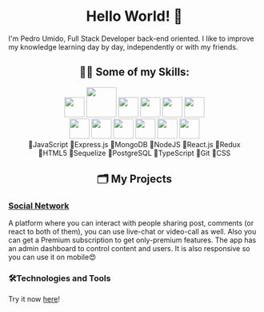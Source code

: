 # <div align='center'> Hello World! 👋 </div>

I'm Pedro Umido, Full Stack Developer back-end oriented.
I like to improve my knowledge learning day by day, independently or with my friends.

## <div align ='center'> 👨‍💻 Some of my Skills: </div>
<div align='center'>
  <img width='40px' src='https://user-images.githubusercontent.com/102181381/185231737-1ba31713-13f0-48a3-b352-5c2bef06285c.svg' />
  <img width='60px' src='https://user-images.githubusercontent.com/102181381/185236020-ddf7dba0-bdd7-481a-8199-b566edc77dbc.svg' />
  <img width='40px' src='https://user-images.githubusercontent.com/102181381/185236523-f608a6e2-5914-48f9-940a-5cf3bc2738db.svg' />
  <img width='40px' src='https://user-images.githubusercontent.com/102181381/185236647-b3712d46-4a0b-4cf8-b761-d53ca8c26fe2.svg' />
  <img width='40px' src='https://user-images.githubusercontent.com/102181381/185236678-4d3a20e6-4ac7-4e61-a2bd-66c98f576ecf.svg' />
  <img width='40px' src='https://user-images.githubusercontent.com/102181381/185237182-d52b1291-83ba-4b5f-a3ef-e0a26277f8ff.svg' />
</div>
<div align='center'>
  <img width='40px' src='https://user-images.githubusercontent.com/102181381/185236790-0faaaeed-e7ca-4d75-80c9-8b6e0aab1fff.svg' />
  <img width='40px' src='https://user-images.githubusercontent.com/102181381/185237348-35a8cbda-a32b-4a64-a9e0-07e466d0a337.svg' />
  <img width='40px' src='https://user-images.githubusercontent.com/102181381/185237377-f550d006-af86-44c7-a3ac-5fdeafd61e90.svg' />
  <img width='40px' src='https://user-images.githubusercontent.com/102181381/185237391-95fb91e3-66b7-486f-b0fb-a9786d2e8eb3.svg' />
  <img width='40px' src='https://user-images.githubusercontent.com/102181381/185237411-06551dea-cd5f-4dd5-9be4-994eeea573bc.svg' />
  <img width='40px' src='https://user-images.githubusercontent.com/102181381/185237561-15f189ed-ed0c-4282-a5c8-41e5b07c3f46.svg' />
</div>

<div align='center'>
  🔹JavaScript
  🔸Express.js
  🔹MongoDB
  🔸NodeJS
  🔹React.js
  🔸Redux
</div>
<div align='center'>
  🔹HTML5
  🔸Sequelize
  🔹PostgreSQL
  🔸TypeScript
  🔹Git
  🔸CSS
</div>

## <div align='center'> 🗂 My Projects </div>
### <a href='https://www.socialn.me'> Social Network </a>
A platform where you can interact with people sharing post, comments (or react to both of them), you can use live-chat or video-call as well. Also you can get a Premium subscription to get only-premium features. The app has an admin dashboard to control content and users. It is also responsive so you can use it on mobile😍

### 🛠Technologies and Tools
Try it now <a href='https://www.socialn.me'>here</a>! 

